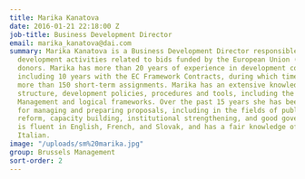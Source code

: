 ```yaml
---
title: Marika Kanatova
date: 2016-01-21 22:18:00 Z
job-title: Business Development Director
email: marika_kanatova@dai.com
summary: Marika Kanatova is a Business Development Director responsible for the business
  development activities related to bids funded by the European Union (EU) and other
  donors. Marika has more than 20 years of experience in development consultancy,
  including 10 years with the EC Framework Contracts, during which time she managed
  more than 150 short-term assignments. Marika has an extensive knowledge of the EU
  structure, development policies, procedures and tools, including the Project Cycle
  Management and logical frameworks. Over the past 15 years she has been responsible
  for managing and preparing proposals, including in the fields of public administration
  reform, capacity building, institutional strengthening, and good governance. Marika
  is fluent in English, French, and Slovak, and has a fair knowledge of Russian and
  Italian.
image: "/uploads/sm%20marika.jpg"
group: Brussels Management
sort-order: 2
---
```


